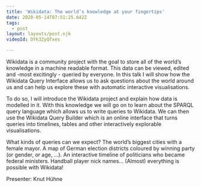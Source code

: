 ```yaml
---
title: 'Wikidata: The world’s knowledge at your fingertips'
date: 2020-05-14T07:51:25.642Z
tags:
  - post
layout: layouts/post.njk
videoId: DYk3ZyQTxes

---
```


<!--- You can insert a short description here -->
Wikidata is a community project with the goal to store all of the world’s knowledge in a machine readable format. This data can be viewed, edited and -most excitingly - queried by everyone. In this talk I will show how the Wikidata Query Interface allows us to ask questions about the world around us and can help us explore these with automatic interactive visualisations.

To do so, I will introduce the Wikidata project and explain how data is modelled in it. With this knowledge we will go on to learn about the SPARQL query language which allows us to write queries to Wikidata. We can then use the Wikidata Query Builder which is an online interface that turns queries into timelines, tables and other interactively explorable visualisations.

What kinds of queries can we expect? The world’s biggest cities with a female mayor. A map of German election districts coloured by winning party (or gender, or age, …). An interactive timeline of politicians who became federal ministers. Handball player nick names… (Almost) everything is possible with Wikidata!

Presenter: Knut Hühne